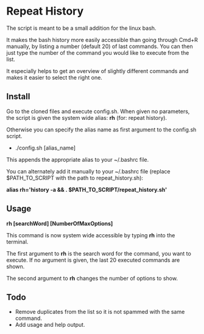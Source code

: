 # Repeat History

The script is meant to be a small addition for the linux bash.

It makes the bash history more easily accessible than going through Cmd+R manually, by listing a number (default 20) of last
commands. You can then just type the number of the command you would like to execute
from the list.

It especially helps to get an overview of slightly different commands and makes it easier to select the right one.

## Install

Go to the cloned files and execute config.sh. When given no parameters, the script is given the system wide alias: **rh** (for: repeat history).

Otherwise you can specify the alias name as first argument to the config.sh script.

- ./config.sh [alias_name]

This appends the appropriate alias to your ~/.bashrc file.

You can alternately add it manually to your ~/.bashrc file (replace $PATH_TO_SCRIPT with the path to repeat_history.sh):

**alias rh='history -a && . $PATH_TO_SCRIPT/repeat_history.sh'**

## Usage

**rh [searchWord] [NumberOfMaxOptions]**

This command is now system wide accessible by typing **rh** into the terminal.

The first argument to **rh** is the search word for the command, you want to execute. If no argument is given, the last 20 executed commands are shown.

The second argument to **rh** changes the number of options to show.

## Todo

- Remove duplicates from the list so it is not spammed with the same command.
- Add usage and help output.




